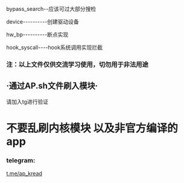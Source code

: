 
bypass_search--应该可过大部分搜检

device----------创建驱动设备

hw_bp----------断点实现

hook_syscall----hook系统调用实现拦截


### 注：以上文件仅供交流学习使用，切勿用于非法用途

## ·通过AP.sh文件刷入模块·

请加入tg进行验证

# 不要乱刷内核模块 以及非官方编译的app

### telegram:
 [t.me/ap_kread](https://t.me/ap_kread)


